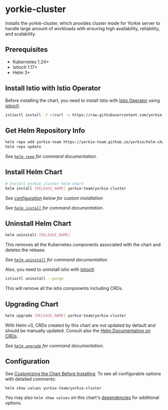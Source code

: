 # yorkie-cluster

Installs the yorkie-cluster, which provides cluster mode for Yorkie server to handle large amount of workloads with ensuring high availability, reliability, and scalability.

## Prerequisites

- Kubernetes 1.24+
- Istioctl 1.17+
- Helm 3+

## Install Istio with Istio Operator

Before installing the chart, you need to install Istio with [Istio Operator](https://istio.io/latest/docs/setup/install/operator/) using [istioctl](https://istio.io/latest/docs/setup/getting-started/#download).

```bash
istioctl install -f <(curl -s https://raw.githubusercontent.com/yorkie-team/yorkie/main/build/charts/yorkie-cluster/istio-operator.yaml)
```

## Get Helm Repository Info

```bash
helm repo add yorkie-team https://yorkie-team.github.io/yorkie/helm-charts
helm repo update
```

_See [`helm repo`](https://helm.sh/docs/helm/helm_repo/) for command documentation._

## Install Helm Chart

```bash
# Install yorkie cluster helm chart
helm install [RELEASE_NAME] yorkie-team/yorkie-cluster
```

_See [configuration](#configuration) below for custom installation_

_See [`helm install`](https://helm.sh/docs/helm/helm_install/) for command documentation._

## Uninstall Helm Chart

```bash
helm uninstall [RELEASE_NAME]
```

This removes all the Kubernetes components associated with the chart and deletes the release.

_See [`helm uninstall`](https://helm.sh/docs/helm/helm_uninstall/) for command documentation._

Also, you need to uninstall istio with [istioctl](https://istio.io/latest/docs/setup/getting-started/#download).

```bash
istioctl uninstall --purge
```

This will remove all the istio components including CRDs.

## Upgrading Chart

```bash
helm upgrade [RELEASE_NAME] yorkie-team/yorkie-cluster
```

With Helm v3, CRDs created by this chart are not updated by default and should be manually updated.
Consult also the [Helm Documentation on CRDs](https://helm.sh/docs/chart_best_practices/custom_resource_definitions).

_See [`helm upgrade`](https://helm.sh/docs/helm/helm_upgrade/) for command documentation._

## Configuration

See [Customizing the Chart Before Installing](https://helm.sh/docs/intro/using_helm/#customizing-the-chart-before-installing). To see all configurable options with detailed comments:

```console
helm show values yorkie-team/yorkie-cluster
```

You may also `helm show values` on this chart's [dependencies](#dependencies) for additional options.
